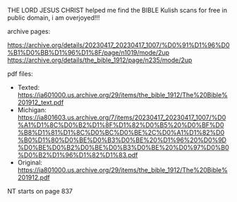 THE LORD JESUS CHRIST helped me find the BIBLE Kulish scans for free in public domain, i am overjoyed!!!

archive pages:

https://archive.org/details/20230417_20230417_1007/%D0%91%D1%96%D0%B1%D0%BB%D1%96%D1%8F/page/n1019/mode/2up
https://archive.org/details/the_bible_1912/page/n235/mode/2up

pdf files:

- Texted: https://ia601000.us.archive.org/29/items/the_bible_1912/The%20Bible%201912_text.pdf
- Michigan: https://ia801603.us.archive.org/7/items/20230417_20230417_1007/%D0%A1%D1%8C%D0%B2%D1%8F%D1%82%D0%B5%20%D0%BF%D0%B8%D1%81%D1%8C%D0%BC%D0%BE%2C%D0%A1%D1%82%D0%B0%D1%80%D0%BE%D0%B3%D0%BE%20%D1%96%20%D0%9D%D0%BE%D0%B2%D0%BE%D0%B3%D0%BE%20%D0%97%D0%B0%D0%B2%D1%96%D1%82%D1%83.pdf
- Original: https://ia801000.us.archive.org/29/items/the_bible_1912/The%20Bible%201912.pdf

NT starts on page 837
